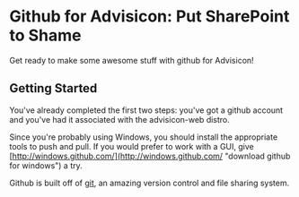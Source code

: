 Github for Advisicon: Put SharePoint to Shame
=============================================

Get ready to make some awesome stuff with github for Advisicon!

Getting Started
---------------

You've already completed the first two steps: you've got a github account and you've had it associated with the advisicon-web distro.

Since you're probably using Windows, you should install the appropriate tools to push and pull. If you would prefer to work with a GUI, give [http://windows.github.com/](http://windows.github.com/ "download github for windows") a try.

Github is built off of [git](http://git-scm.com/ "download git"), an amazing version control and file sharing system.
